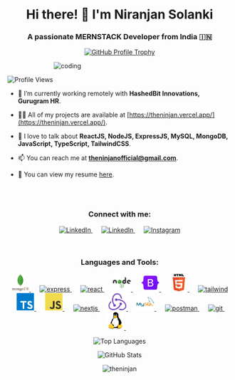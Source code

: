 <h1 align="center">Hi there! 👋 I'm Niranjan Solanki</h1>
<h3 align="center">A passionate MERNSTACK Developer from India 🇮🇳</h3>
<p align="center">
  <a href="https://github.com/ryo-ma/github-profile-trophy">
    <img src="https://github-profile-trophy.vercel.app/?username=theninjan" alt="GitHub Profile Trophy" />
  </a>
</p>
<img align="right" alt="coding" width="400" src="https://user-images.githubusercontent.com/55389276/140866485-8fb1c876-9a8f-4d6a-98dc-08c4981eaf70.gif">
<br/>

<p align="left">
  <img src="https://komarev.com/ghpvc/?username=theninjan&label=Profile%20views&color=0e75b6&style=flat" alt="Profile Views" />
</p>

- 🔭 I’m currently working remotely with **HashedBit Innovations, Gurugram HR**.

- 👨‍💻 All of my projects are available at [https://theninjan.vercel.app/](https://theninjan.vercel.app/).

- 💬 I love to talk about **ReactJS, NodeJS, ExpressJS, MySQL, MongoDB, JavaScript, TypeScript, TailwindCSS**.

- 📫 You can reach me at **theninjanofficial@gmail.com**.

- 📄 You can view my resume [here](https://drive.google.com/drive/u/0/home).
<br/>
<br/>
<h3 align="center">Connect with me:</h3>
<p align="center" style="text-decoration: none;">
  <a href="https://linkedin.com/in/theninjan" target="_blank">
    <img src="https://i.pinimg.com/originals/de/b4/6f/deb46f02a59e3b3a2aa58fac16290d63.gif" alt="LinkedIn" height="30" width="40" />
  </a>
  &nbsp;&nbsp;&nbsp;&nbsp; <!-- Inserting 4 non-breaking spaces -->
  <a href="https://twitter.com/Niranjansolan12" target="_blank">
    <img src="https://techcrunch.com/wp-content/uploads/2014/06/twitter-rise.gif?w=730&crop=1" alt="LinkedIn" height="30" width="40" />
  </a>
  &nbsp;&nbsp;&nbsp;&nbsp; <!-- Inserting 4 non-breaking spaces -->
  <a href="https://www.instagram.com/niranjan_singh.1/" target="_blank">
    <img src="https://raw.githubusercontent.com/rahuldkjain/github-profile-readme-generator/master/src/images/icons/Social/instagram.svg" alt="Instagram" height="30" width="40" />
  </a>
</p>
<br/>
<h3 align="center">Languages and Tools:</h3>
<p align="center" style="text-decoration: none;"> 
<a href="https://www.mongodb.com/" target="_blank" rel="noreferrer"> <img src="https://raw.githubusercontent.com/devicons/devicon/master/icons/mongodb/mongodb-original-wordmark.svg" alt="mongodb" width="40" height="40"/> 
</a>&nbsp;&nbsp;&nbsp;&nbsp; <!-- Inserting 4 non-breaking spaces -->
<a href="https://expressjs.com" target="_blank" rel="noreferrer"> <img src="https://encrypted-tbn0.gstatic.com/images?q=tbn:ANd9GcQdG9qnL6YBPohLsY-yowMoSV1HQsID8xHc1xqRBj8YUg&s" alt="express" width="40" height="40"/> </a> &nbsp;&nbsp;&nbsp;&nbsp; <!-- Inserting 4 non-breaking spaces -->
<a href="https://reactjs.org/" target="_blank" rel="noreferrer"> <img src="https://media3.giphy.com/media/eNAsjO55tPbgaor7ma/giphy.gif?cid=6c09b952gq9og1khg787r8aml4pswwoamg3uzlzwdkyesozx&ep=v1_internal_gif_by_id&rid=giphy.gif&ct=s" alt="react" width="40" height="40"/> </a>&nbsp;&nbsp;&nbsp;&nbsp; <!-- Inserting 4 non-breaking spaces -->
<a href="https://nodejs.org" target="_blank" rel="noreferrer"> <img src="https://raw.githubusercontent.com/devicons/devicon/master/icons/nodejs/nodejs-original-wordmark.svg" alt="nodejs" width="40" height="40"/> </a>&nbsp;&nbsp;&nbsp;&nbsp; <!-- Inserting 4 non-breaking spaces -->
<a href="https://getbootstrap.com" target="_blank" rel="noreferrer"><img src="https://raw.githubusercontent.com/devicons/devicon/master/icons/bootstrap/bootstrap-original.svg" alt="bootstrap" width="40" height="40"/> 
</a>    &nbsp;&nbsp;&nbsp;&nbsp; <!-- Inserting 4 non-breaking spaces -->   
<a href="https://www.w3.org/html/" target="_blank" rel="noreferrer"> <img src="https://raw.githubusercontent.com/devicons/devicon/master/icons/html5/html5-original-wordmark.svg" alt="html5" width="40" height="40"/> </a>&nbsp;&nbsp;&nbsp;&nbsp; <!-- Inserting 4 non-breaking spaces -->
<a href="https://tailwindcss.com/" target="_blank" rel="noreferrer"> <img src="https://www.vectorlogo.zone/logos/tailwindcss/tailwindcss-icon.svg" alt="tailwind" width="40" height="40"/> </a> &nbsp;&nbsp;&nbsp;&nbsp; <!-- Inserting 4 non-breaking spaces -->
<a href="https://www.typescriptlang.org/" target="_blank" rel="noreferrer"> <img src="https://raw.githubusercontent.com/devicons/devicon/master/icons/typescript/typescript-original.svg" alt="typescript" width="40" height="40"/> </a>&nbsp;&nbsp;&nbsp;&nbsp; <!-- Inserting 4 non-breaking spaces -->  
<a href="https://developer.mozilla.org/en-US/docs/Web/JavaScript" target="_blank" rel="noreferrer"> <img src="https://raw.githubusercontent.com/devicons/devicon/master/icons/javascript/javascript-original.svg" alt="javascript" width="40" height="40"/> </a>&nbsp;&nbsp;&nbsp;&nbsp; <!-- Inserting 4 non-breaking spaces -->
<a href="https://nextjs.org/" target="_blank" rel="noreferrer"> <img src="https://encrypted-tbn0.gstatic.com/images?q=tbn:ANd9GcR2MeCjdmu8yZqHM-ErMdYez3QjVsPJobYZD_k7DwU3kw&s" alt="nextjs" width="40" height="40"/> </a>&nbsp;&nbsp;&nbsp;&nbsp; <!-- Inserting 4 non-breaking spaces -->
 <a href="https://redux.js.org" target="_blank" rel="noreferrer"> <img src="https://raw.githubusercontent.com/devicons/devicon/master/icons/redux/redux-original.svg" alt="redux" width="40" height="40"/> </a>&nbsp;&nbsp;&nbsp;&nbsp; <!-- Inserting 4 non-breaking spaces --> 
<a href="https://www.mysql.com/" target="_blank" rel="noreferrer"> <img src="https://raw.githubusercontent.com/devicons/devicon/master/icons/mysql/mysql-original-wordmark.svg" alt="mysql" width="40" height="40"/> </a>&nbsp;&nbsp;&nbsp;&nbsp; <!-- Inserting 4 non-breaking spaces -->  
<a href="https://postman.com" target="_blank" rel="noreferrer"> <img src="https://www.vectorlogo.zone/logos/getpostman/getpostman-icon.svg" alt="postman" width="40" height="40"/> </a>&nbsp;&nbsp;&nbsp;&nbsp; <!-- Inserting 4 non-breaking spaces -->
<a href="https://git-scm.com/" target="_blank" rel="noreferrer"> <img src="https://www.vectorlogo.zone/logos/git-scm/git-scm-icon.svg" alt="git" width="40" height="40"/> </a>&nbsp;&nbsp;&nbsp;&nbsp; <!-- Inserting 4 non-breaking spaces -->
<a href="https://www.linux.org/" target="_blank" rel="noreferrer"> <img src="https://raw.githubusercontent.com/devicons/devicon/master/icons/linux/linux-original.svg" alt="linux" width="40" height="40"/> </a>&nbsp;&nbsp;&nbsp;&nbsp; <!-- Inserting 4 non-breaking spaces --> 
</p>

<p align="center">
  <img src="https://github-readme-stats.vercel.app/api/top-langs?username=theninjan&show_icons=true&locale=en&layout=compact" alt="Top Languages" />
</p>

<p align="center">
  <img src="https://github-readme-stats.vercel.app/api?username=theninjan&show_icons=true&locale=en" alt="GitHub Stats" />
</p>

<p align="center"><img  src="https://github-readme-streak-stats.herokuapp.com/?user=theninjan&" alt="theninjan" /></p>
